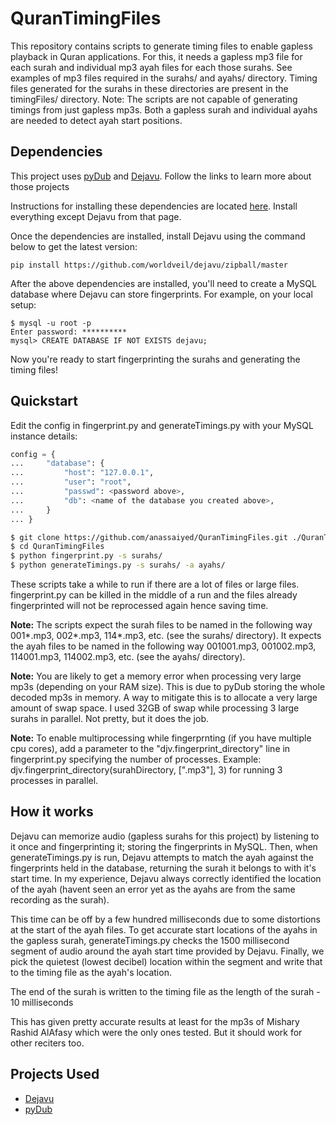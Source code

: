 QuranTimingFiles
================

This repository contains scripts to generate timing files to enable gapless playback in Quran applications. For this, it needs a gapless mp3 file for each surah and individual mp3 ayah files for each those surahs.
See examples of mp3 files required in the surahs/ and ayahs/ directory. Timing files generated for the surahs in these directories are present in the timingFiles/ directory.
Note: The scripts are not capable of generating timings from just gapless mp3s. Both a gapless surah and individual ayahs are needed to detect ayah start positions.

## Dependencies
This project uses [pyDub](https://github.com/jiaaro/pydub) and [Dejavu](https://github.com/worldveil/dejavu). Follow the links to learn more about those projects

Instructions for installing these dependencies are located [here](https://github.com/worldveil/dejavu/blob/master/INSTALLATION.md). Install everything except Dejavu from that page.

Once the dependencies are installed, install Dejavu using the command below to get the latest version:

    pip install https://github.com/worldveil/dejavu/zipball/master

After the above dependencies are installed, you'll need to create a MySQL database where Dejavu can store fingerprints. For example, on your local setup:
    
    $ mysql -u root -p
    Enter password: **********
    mysql> CREATE DATABASE IF NOT EXISTS dejavu;

Now you're ready to start fingerprinting the surahs and generating the timing files!

## Quickstart

Edit the config in fingerprint.py and generateTimings.py with your MySQL instance details:
```python
config = {
...     "database": {
...         "host": "127.0.0.1",
...         "user": "root",
...         "passwd": <password above>, 
...         "db": <name of the database you created above>,
...     }
... }
```

```bash
$ git clone https://github.com/anassaiyed/QuranTimingFiles.git ./QuranTimingFiles
$ cd QuranTimingFiles
$ python fingerprint.py -s surahs/
$ python generateTimings.py -s surahs/ -a ayahs/
```

These scripts take a while to run if there are a lot of files or large files. fingerprint.py can be killed in the middle of a run and the files already fingerprinted will not be reprocessed again hence saving time.

**Note:** The scripts expect the surah files to be named in the following way 001\*.mp3, 002\*.mp3, 114\*.mp3, etc. (see the surahs/ directory). It expects the ayah files to be named in the following way 001001.mp3, 001002.mp3, 114001.mp3, 114002.mp3, etc. (see the ayahs/ directory).

**Note:** You are likely to get a memory error when processing very large mp3s (depending on your RAM size). This is due to pyDub storing the whole decoded mp3s in memory. A way to mitigate this is to allocate a very large amount of swap space. I used 32GB of swap while processing 3 large surahs in parallel. Not pretty, but it does the job.

**Note:** To enable multiprocessing while fingerprnting (if you have multiple cpu cores), add a parameter to the "djv.fingerprint_directory" line in fingerprint.py specifying the number of processes. Example: djv.fingerprint_directory(surahDirectory, [".mp3"], 3) for running 3 processes in parallel.

## How it works
Dejavu can memorize audio (gapless surahs for this project) by listening to it once and fingerprinting it; storing the fingerprints in MySQL. Then, when generateTimings.py is run, Dejavu attempts to match the ayah against the fingerprints held in the database, returning the surah it belongs to with it's start time. In my experience, Dejavu always correctly identified the location of the ayah (havent seen an error yet as the ayahs are from the same recording as the surah).

This time can be off by a few hundred milliseconds due to some distortions at the start of the ayah files. To get accurate start locations of the ayahs in the gapless surah, generateTimings.py checks the 1500 millisecond segment of audio around the ayah start time provided by Dejavu. Finally, we pick the quietest (lowest decibel) location within the segment and write that to the timing file as the ayah's location.

The end of the surah is written to the timing file as the length of the surah - 10 milliseconds

This has given pretty accurate results at least for the mp3s of Mishary Rashid AlAfasy which were the only ones tested. But it should work for other reciters too.

## Projects Used
- [Dejavu](https://github.com/worldveil/dejavu)
- [pyDub](https://github.com/jiaaro/pydub)
